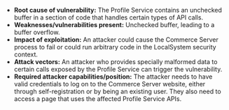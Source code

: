 - **Root cause of vulnerability:** The Profile Service contains an unchecked buffer in a section of code that handles certain types of API calls.
- **Weaknesses/vulnerabilities present:** Unchecked buffer, leading to a buffer overflow.
- **Impact of exploitation:** An attacker could cause the Commerce Server process to fail or could run arbitrary code in the LocalSystem security context.
- **Attack vectors:** An attacker who provides specially malformed data to certain calls exposed by the Profile Service can trigger the vulnerability.
- **Required attacker capabilities/position:** The attacker needs to have valid credentials to log on to the Commerce Server website, either through self-registration or by being an existing user. They also need to access a page that uses the affected Profile Service APIs.